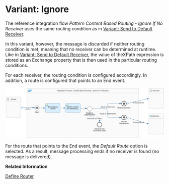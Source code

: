 <!-- loio4998bd8aaed349c188a170e8d4eb7b63 -->

# Variant: Ignore

The reference integration flow *Pattern Content Based Routing - Ignore If No Receiver* uses the same routing condition as in [Variant: Send to Default Receiver](variant-send-to-default-receiver-7ba1864.md).

In this variant, however, the message is discarded if neither routing condition is met, meaning that no receiver can be determined at runtime. Like in [Variant: Send to Default Receiver](variant-send-to-default-receiver-7ba1864.md), the value of theXPath expression is stored as an Exchange property that is then used in the particular routing conditions.

For each receiver, the routing condition is configured accordingly. In addition, a route is configured that points to an End event.

![](images/ContentBased_Routing_Ignore_ca253b0.png)

For the route that points to the End event, the *Default Route* option is selected. As a result, message processing ends if no receiver is found \(no message is delivered\).

**Related Information**  


[Define Router](define-router-d7fddbd.md "")

